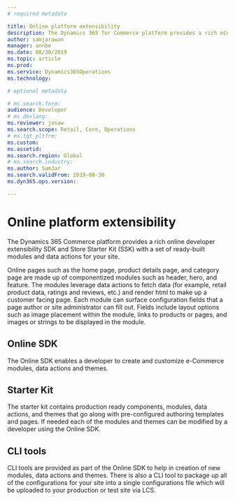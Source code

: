 ```yaml
---
# required metadata

title: Online platform extensibility
description: The Dynamics 365 for Commerce platform provides a rich eCommerce developer extensibility SDK and starter kit with a set of ready-built modules and data actions for your site.
author: samjarawan
manager: annbe
ms.date: 08/30/2019
ms.topic: article
ms.prod: 
ms.service: Dynamics365Operations
ms.technology: 

# optional metadata

# ms.search.form: 
audience: Developer
# ms.devlang: 
ms.reviewer: josaw
ms.search.scope: Retail, Core, Operations
# ms.tgt_pltfrm: 
ms.custom: 
ms.assetid: 
ms.search.region: Global
# ms.search.industry: 
ms.author: SamJar
ms.search.validFrom: 2019-08-30
ms.dyn365.ops.version: 

---
```

# Online platform extensibility

The Dynamics 365 Commerce platform provides a rich online developer extensibility SDK and Store Starter Kit (SSK) with a set of ready-built modules and data actions for your site.

Online pages such as the home page, product details page, and category page are made up of componentized modules such as header, hero, and feature. The modules leverage data actions to fetch data (for example, retail product data, ratings and reviews, etc.) and render html to make up a customer facing page. Each module can surface configuration fields that a page author or site administrator can fill out. Fields include layout options such as image placement within the module, links to products or pages, and images or strings to be displayed in the module.

## Online SDK
The Online SDK enables a developer to create and customize e-Commerce modules, data actions and themes.

## Starter Kit
The starter kit contains production ready components, modules, data actions, and themes that go along with pre-configured authoring templates and pages.  If needed each of the modules and themes can be modified by a developer using the Online SDK.

## CLI tools
CLI tools are provided as part of the Online SDK to help in creation of new modules, data actions and themes.  There is also a CLI tool to package up all of the configurations for your site into a single configurations file which will be uploaded to your production or test site via LCS.
